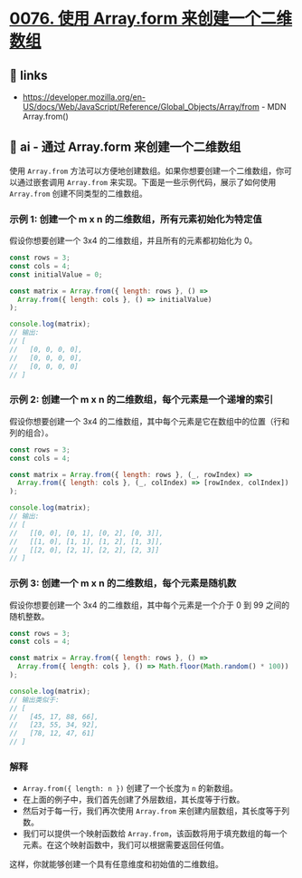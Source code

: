 # [0076. 使用 Array.form 来创建一个二维数组](https://github.com/Tdahuyou/javascript/tree/main/0076.%20%E4%BD%BF%E7%94%A8%20Array.form%20%E6%9D%A5%E5%88%9B%E5%BB%BA%E4%B8%80%E4%B8%AA%E4%BA%8C%E7%BB%B4%E6%95%B0%E7%BB%84)

## 🔗 links

- https://developer.mozilla.org/en-US/docs/Web/JavaScript/Reference/Global_Objects/Array/from - MDN Array.from()

## 🤖 ai - 通过 Array.form 来创建一个二维数组

使用 `Array.from` 方法可以方便地创建数组。如果你想要创建一个二维数组，你可以通过嵌套调用 `Array.from` 来实现。下面是一些示例代码，展示了如何使用 `Array.from` 创建不同类型的二维数组。

### 示例 1: 创建一个 m x n 的二维数组，所有元素初始化为特定值

假设你想要创建一个 3x4 的二维数组，并且所有的元素都初始化为 0。

```javascript
const rows = 3;
const cols = 4;
const initialValue = 0;

const matrix = Array.from({ length: rows }, () =>
  Array.from({ length: cols }, () => initialValue)
);

console.log(matrix);
// 输出:
// [
//   [0, 0, 0, 0],
//   [0, 0, 0, 0],
//   [0, 0, 0, 0]
// ]
```

### 示例 2: 创建一个 m x n 的二维数组，每个元素是一个递增的索引

假设你想要创建一个 3x4 的二维数组，其中每个元素是它在数组中的位置（行和列的组合）。

```javascript
const rows = 3;
const cols = 4;

const matrix = Array.from({ length: rows }, (_, rowIndex) =>
  Array.from({ length: cols }, (_, colIndex) => [rowIndex, colIndex])
);

console.log(matrix);
// 输出:
// [
//   [[0, 0], [0, 1], [0, 2], [0, 3]],
//   [[1, 0], [1, 1], [1, 2], [1, 3]],
//   [[2, 0], [2, 1], [2, 2], [2, 3]]
// ]
```

### 示例 3: 创建一个 m x n 的二维数组，每个元素是随机数

假设你想要创建一个 3x4 的二维数组，其中每个元素是一个介于 0 到 99 之间的随机整数。

```javascript
const rows = 3;
const cols = 4;

const matrix = Array.from({ length: rows }, () =>
  Array.from({ length: cols }, () => Math.floor(Math.random() * 100))
);

console.log(matrix);
// 输出类似于:
// [
//   [45, 17, 88, 66],
//   [23, 55, 34, 92],
//   [78, 12, 47, 61]
// ]
```

### 解释

- `Array.from({ length: n })` 创建了一个长度为 `n` 的新数组。
- 在上面的例子中，我们首先创建了外层数组，其长度等于行数。
- 然后对于每一行，我们再次使用 `Array.from` 来创建内层数组，其长度等于列数。
- 我们可以提供一个映射函数给 `Array.from`，该函数将用于填充数组的每一个元素。在这个映射函数中，我们可以根据需要返回任何值。

这样，你就能够创建一个具有任意维度和初始值的二维数组。